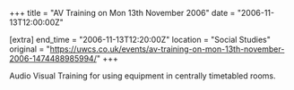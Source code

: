 +++
title = "AV Training on Mon 13th November 2006"
date = "2006-11-13T12:00:00Z"

[extra]
end_time = "2006-11-13T12:20:00Z"
location = "Social Studies"
original = "https://uwcs.co.uk/events/av-training-on-mon-13th-november-2006-1474488985994/"
+++

Audio Visual Training for using equipment in centrally timetabled rooms.

